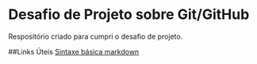 # Desafio de Projeto sobre Git/GitHub
Respositório criado para cumpri o desafio de projeto.

##Links Úteis
[Sintaxe básica markdown](https://www.markdownguide.org/basic-syntax/)
